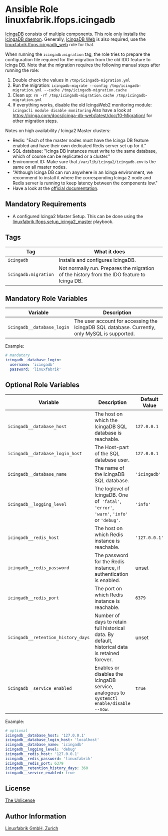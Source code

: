 # Ansible Role linuxfabrik.lfops.icingadb

[IcingaDB](https://icinga.com/docs/icinga-db/latest/doc/01-About/) consists of multiple components. This role only installs the [IcingaDB daemon](https://github.com/Icinga/icingadb). Generally, [IcingaDB Web](https://icinga.com/docs/icinga-db-web) is also required, use the [linuxfabrik.lfops.icingadb_web](https://github.com/Linuxfabrik/lfops/tree/main/roles/icingadb_web) role for that.

When running the `icingadb:migration` tag, the role tries to prepare the configuration file required for the migration from the old IDO feature to Icinga DB. Note that the migration requires the following manual steps after running the role:
1. Double check the values in `/tmp/icingadb-migration.yml`
2. Run the migration: `icingadb-migrate --config /tmp/icingadb-migration.yml --cache /tmp/icingadb-migration.cache`
3. Clean up: `rm -rf /tmp/icingadb-migration.cache /tmp/icingadb-migration.yml`
4. If everything works, disable the old IcingaWeb2 monitoring module: `icingacli module disable monitoring`
Also have a look at https://icinga.com/docs/icinga-db-web/latest/doc/10-Migration/ for other migration steps.

Notes on high availability / Icinga2 Master clusters:
* Redis: "Each of the master nodes must have the Icinga DB feature enabled and have their own dedicated Redis server set up for it."
* SQL database: "Icinga DB instances must write to the same database, which of course can be replicated or a cluster."
* Environment ID: Make sure that `/var/lib/icinga2/icingadb.env` is the same on all master nodes.
* "Although Icinga DB can run anywhere in an Icinga environment, we recommend to install it where the corresponding Icinga 2 node and Redis server is running to keep latency between the components low."
* Have a look at the [official documentation](https://icinga.com/docs/icinga-db/latest/doc/05-Distributed-Setups/).


## Mandatory Requirements

* A configured Icinga2 Master Setup. This can be done using the [linuxfabrik.lfops.setup_icinga2_master](https://github.com/linuxfabrik/lfops/tree/main/playbooks/setup_icinga2_master.yml) playbook.


## Tags

| Tag        | What it does                                 |
| ---        | ------------                                 |
| `icingadb` | Installs and configures IcingaDB. |
| `icingadb:migration` | Not normally run. Prepares the migration of the history from the IDO feature to Icinga DB. |


## Mandatory Role Variables

| Variable | Description |
| -------- | ----------- |
| `icingadb__database_login` | The user account for accessing the IcingaDB SQL database. Currently, only MySQL is supported. |

Example:
```yaml
# mandatory
icingadb__database_login:
  username: 'icingadb'
  password: 'linuxfabrik'
```


## Optional Role Variables

| Variable | Description | Default Value |
| -------- | ----------- | ------------- |
| `icingadb__database_host` | The host on which the IcingaDB SQL database is reachable. | `127.0.0.1` |
| `icingadb__database_login_host` | The Host-part of the SQL database user. | `127.0.0.1` |
| `icingadb__database_name` | The name of the IcingaDB SQL database. | `'icingadb'` |
| `icingadb__logging_level` | The loglevel of IcingaDB. One of` 'fatal'`, `'error'`, `'warn'`, `'info'` or `'debug'`. | `'info'` |
| `icingadb__redis_host` | The host on which Redis instance is reachable. | `'127.0.0.1'` |
| `icingadb__redis_password` | The password for the Redis instance, if authentication is enabled. | unset |
| `icingadb__redis_port` | The port on which Redis instance is reachable. | `6379` |
| `icingadb__retention_history_days` | Number of days to retain full historical data. By default, historical data is retained forever. | unset |
| `icingadb__service_enabled` | Enables or disables the IcingaDB service, analogous to `systemctl enable/disable --now`. | `true` |

Example:
```yaml
# optional
icingadb__database_host: '127.0.0.1'
icingadb__database_login_host: 'localhost'
icingadb__database_name: 'icingadb'
icingadb__logging_level: 'debug'
icingadb__redis_host: '127.0.0.1'
icingadb__redis_password: 'linuxfabrik'
icingadb__redis_port: 6379
icingadb__retention_history_days: 360
icingadb__service_enabled: true
```


## License

[The Unlicense](https://unlicense.org/)


## Author Information

[Linuxfabrik GmbH, Zurich](https://www.linuxfabrik.ch)
